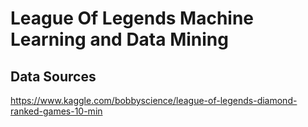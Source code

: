 # League Of Legends Machine Learning and Data Mining

## Data Sources

https://www.kaggle.com/bobbyscience/league-of-legends-diamond-ranked-games-10-min
